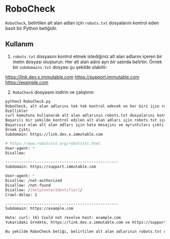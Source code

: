 # RoboCheck

`RoboCheck`, belirtilen alt alan adları için `robots.txt` dosyalarını kontrol eden basit bir Python betiğidir.

## Kullanım

1. `robots.txt` dosyasını kontrol etmek istediğiniz alt alan adlarını içeren bir metin dosyası oluşturun. Her alt alan adını ayrı bir satırda belirtin. Örnek bir `subdomains.txt` dosyası şu şekilde olabilir:

https://link.dev.x.immutable.com https://support.immutable.com https://example.com


2. `RoboCheck` dosyasını indirin ve çalıştırın:

```bash
python3 RoboCheck.py
RoboCheck, alt alan adlarını tek tek kontrol edecek ve her biri için robots.txt dosyasını çıktı olarak verecektir.
Özellikler
curl komutunu kullanarak alt alan adlarının robots.txt dosyalarını kontrol eder.
Başarılı bir şekilde kontrol edilen alt alan adları için robots.txt içeriğini ve ayrıntıları çıktı olarak verir.
Başarısız olan alt alan adları için hata mesajını ve ayrıntıları çıktı olarak verir.
Örnek Çıktı
Subdomain: https://link.dev.x.immutable.com

# https://www.robotstxt.org/robotstxt.html
User-agent: *
Disallow:

--------------------------------------------------
Subdomain: https://support.immutable.com

User-agent: *
Disallow: /not-authorized
Disallow: /not-found
Disallow: /[helpCenterIdentifier]/
Crawl-delay: 1

--------------------------------------------------
Subdomain: https://example.com

Hata: curl: (6) Could not resolve host: example.com
Yukarıdaki örnekte, https://link.dev.x.immutable.com ve https://support.immutable.com alt alan adlarının robots.txt dosyaları başarılı bir şekilde kontrol edilmiştir. İkinci alt alan adı için robots.txt içeriği ve ayrıntıları çıktı olarak verilmiştir. https://example.com alt alan adı ise başarısız olmuş ve hata mesajı verilmiştir.

Bu şekilde RoboCheck betiği, belirtilen alt alan adlarının robots.txt dosyalarını kontrol etmek için kullanılabilir.

